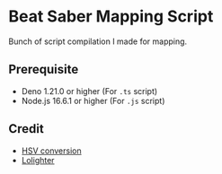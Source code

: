 # Beat Saber Mapping Script

Bunch of script compilation I made for mapping.

## Prerequisite

-   Deno 1.21.0 or higher (For `.ts` script)
-   Node.js 16.6.1 or higher (For `.js` script)

## Credit

-   [HSV conversion](https://axonflux.com/handy-rgb-to-hsl-and-rgb-to-hsv-color-model-c)
-   [Lolighter](https://github.com/Loloppe/Lolighter)
